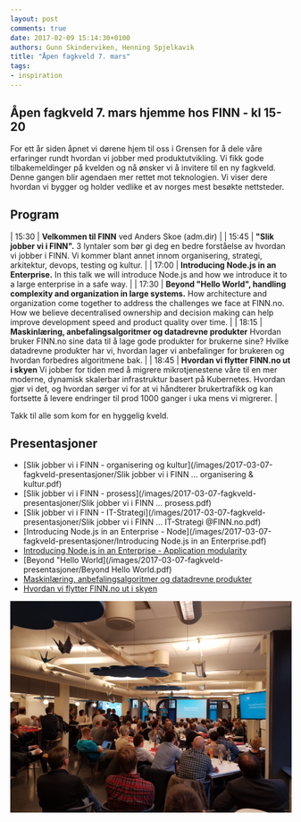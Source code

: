 ```yaml
---
layout: post
comments: true
date: 2017-02-09 15:14:30+0100
authors: Gunn Skinderviken, Henning Spjelkavik
title: "Åpen fagkveld 7. mars"
tags:
- inspiration
---
```


## Åpen fagkveld 7. mars hjemme hos FINN - kl 15-20

For ett år siden åpnet vi dørene hjem til oss i Grensen for å dele våre erfaringer rundt hvordan vi jobber med produktutvikling. Vi fikk gode tilbakemeldinger på kvelden og nå ønsker vi å invitere til en ny fagkveld. Denne gangen blir agendaen mer rettet mot teknologien. Vi viser dere hvordan vi bygger og holder vedlike et av norges mest besøkte nettsteder.


## Program

| 15:30 | **Velkommen til FINN** ved Anders Skoe (adm.dir) |
| 15:45 | **"Slik jobber vi i FINN".** 3 lyntaler som bør gi deg en bedre forståelse av hvordan vi jobber i FINN. Vi kommer blant annet innom organisering, strategi, arkitektur, devops, testing og kultur. |
| 17:00 | **Introducing Node.js in an Enterprise.** In this talk we will introduce Node.js and how we introduce it to a large enterprise in a safe way. |
| 17:30 | **Beyond "Hello World", handling complexity and organization in large systems.** How architecture and organization come together to address the challenges we face at FINN.no. How we believe decentralised ownership and decision making can help improve development speed and product quality over time. |
| 18:15 | **Maskinlæring, anbefalingsalgoritmer og datadrevne produkter** Hvordan bruker FINN.no sine data til å lage gode produkter for brukerne sine? Hvilke datadrevne produkter har vi, hvordan lager vi anbefalinger for brukeren og hvordan forbedres algoritmene bak. |
| 18:45 | **Hvordan vi flytter FINN.no ut i skyen** Vi jobber for tiden med å migrere mikrotjenestene våre til en mer moderne, dynamisk skalerbar infrastruktur basert på Kubernetes. Hvordan gjør vi det, og hvordan sørger vi for at vi håndterer brukertrafikk og kan fortsette å levere endringer til prod 1000 ganger i uka mens vi migrerer. |


Takk til alle som kom for en hyggelig kveld. 

## Presentasjoner

* [Slik jobber vi i FINN - organisering og kultur](/images/2017-03-07-fagkveld-presentasjoner/Slik jobber vi i FINN ... organisering & kultur.pdf)
* [Slik jobber vi i FINN - prosess](/images/2017-03-07-fagkveld-presentasjoner/Slik jobber vi i FINN … prosess.pdf)
* [Slik jobber vi i FINN - IT-Strategi](/images/2017-03-07-fagkveld-presentasjoner/Slik jobber vi i FINN ... IT-Strategi @FINN.no.pdf)
* [Introducing Node.js in an Enterprise - Node](/images/2017-03-07-fagkveld-presentasjoner/Introducing Node.js in an Enterprise.pdf)
* [Introducing Node.js in an Enterprise - Application modularity](/images/2017-03-07-fagkveld-presentasjoner/finn.node.modulized/index.html)
* [Beyond "Hello World](/images/2017-03-07-fagkveld-presentasjoner/Beyond Hello World.pdf)
* [Maskinlæring, anbefalingsalgoritmer og datadrevne produkter](/images/2017-03-07-fagkveld-presentasjoner/MachineLearning@finn.pdf)
* [Hvordan vi flytter FINN.no ut i skyen](https://docs.google.com/presentation/d/1Yy7VswgxZb6olZtGhXN3fRFR6Hk1dXWb1a60mihnWsY/edit#slide=id.g16e8500e57_0_269)


![alt text](/images/2017-03-07-fagkveld-images/oversikt2.jpeg "Om Node.js")
